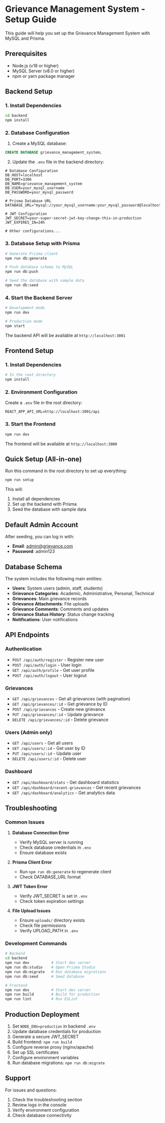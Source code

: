 # Grievance Management System - Setup Guide

This guide will help you set up the Grievance Management System with MySQL and Prisma.

## Prerequisites

- Node.js (v18 or higher)
- MySQL Server (v8.0 or higher)
- npm or yarn package manager

## Backend Setup

### 1. Install Dependencies

```bash
cd backend
npm install
```

### 2. Database Configuration

1. Create a MySQL database:
```sql
CREATE DATABASE grievance_management_system;
```

2. Update the `.env` file in the backend directory:
```env
# Database Configuration
DB_HOST=localhost
DB_PORT=3306
DB_NAME=grievance_management_system
DB_USER=your_mysql_username
DB_PASSWORD=your_mysql_password

# Prisma Database URL
DATABASE_URL="mysql://your_mysql_username:your_mysql_password@localhost:3306/grievance_management_system"

# JWT Configuration
JWT_SECRET=your-super-secret-jwt-key-change-this-in-production
JWT_EXPIRES_IN=24h

# Other configurations...
```

### 3. Database Setup with Prisma

```bash
# Generate Prisma client
npm run db:generate

# Push database schema to MySQL
npm run db:push

# Seed the database with sample data
npm run db:seed
```

### 4. Start the Backend Server

```bash
# Development mode
npm run dev

# Production mode
npm start
```

The backend API will be available at `http://localhost:3001`

## Frontend Setup

### 1. Install Dependencies

```bash
# In the root directory
npm install
```

### 2. Environment Configuration

Create a `.env` file in the root directory:
```env
REACT_APP_API_URL=http://localhost:3001/api
```

### 3. Start the Frontend

```bash
npm run dev
```

The frontend will be available at `http://localhost:3000`

## Quick Setup (All-in-one)

Run this command in the root directory to set up everything:

```bash
npm run setup
```

This will:
1. Install all dependencies
2. Set up the backend with Prisma
3. Seed the database with sample data

## Default Admin Account

After seeding, you can log in with:
- **Email**: admin@grievance.com
- **Password**: admin123

## Database Schema

The system includes the following main entities:

- **Users**: System users (admin, staff, students)
- **Grievance Categories**: Academic, Administrative, Personal, Technical
- **Grievances**: Main grievance records
- **Grievance Attachments**: File uploads
- **Grievance Comments**: Comments and updates
- **Grievance Status History**: Status change tracking
- **Notifications**: User notifications

## API Endpoints

### Authentication
- `POST /api/auth/register` - Register new user
- `POST /api/auth/login` - User login
- `GET /api/auth/profile` - Get user profile
- `POST /api/auth/logout` - User logout

### Grievances
- `GET /api/grievances` - Get all grievances (with pagination)
- `GET /api/grievances/:id` - Get grievance by ID
- `POST /api/grievances` - Create new grievance
- `PUT /api/grievances/:id` - Update grievance
- `DELETE /api/grievances/:id` - Delete grievance

### Users (Admin only)
- `GET /api/users` - Get all users
- `GET /api/users/:id` - Get user by ID
- `PUT /api/users/:id` - Update user
- `DELETE /api/users/:id` - Delete user

### Dashboard
- `GET /api/dashboard/stats` - Get dashboard statistics
- `GET /api/dashboard/recent-grievances` - Get recent grievances
- `GET /api/dashboard/analytics` - Get analytics data

## Troubleshooting

### Common Issues

1. **Database Connection Error**
   - Verify MySQL server is running
   - Check database credentials in `.env`
   - Ensure database exists

2. **Prisma Client Error**
   - Run `npm run db:generate` to regenerate client
   - Check DATABASE_URL format

3. **JWT Token Error**
   - Verify JWT_SECRET is set in `.env`
   - Check token expiration settings

4. **File Upload Issues**
   - Ensure `uploads/` directory exists
   - Check file permissions
   - Verify UPLOAD_PATH in `.env`

### Development Commands

```bash
# Backend
cd backend
npm run dev          # Start dev server
npm run db:studio    # Open Prisma Studio
npm run db:migrate   # Run database migrations
npm run db:seed      # Seed database

# Frontend
npm run dev          # Start dev server
npm run build        # Build for production
npm run lint         # Run ESLint
```

## Production Deployment

1. Set `NODE_ENV=production` in backend `.env`
2. Update database credentials for production
3. Generate a secure JWT_SECRET
4. Build frontend: `npm run build`
5. Configure reverse proxy (nginx/apache)
6. Set up SSL certificates
7. Configure environment variables
8. Run database migrations: `npm run db:migrate`

## Support

For issues and questions:
1. Check the troubleshooting section
2. Review logs in the console
3. Verify environment configuration
4. Check database connectivity
